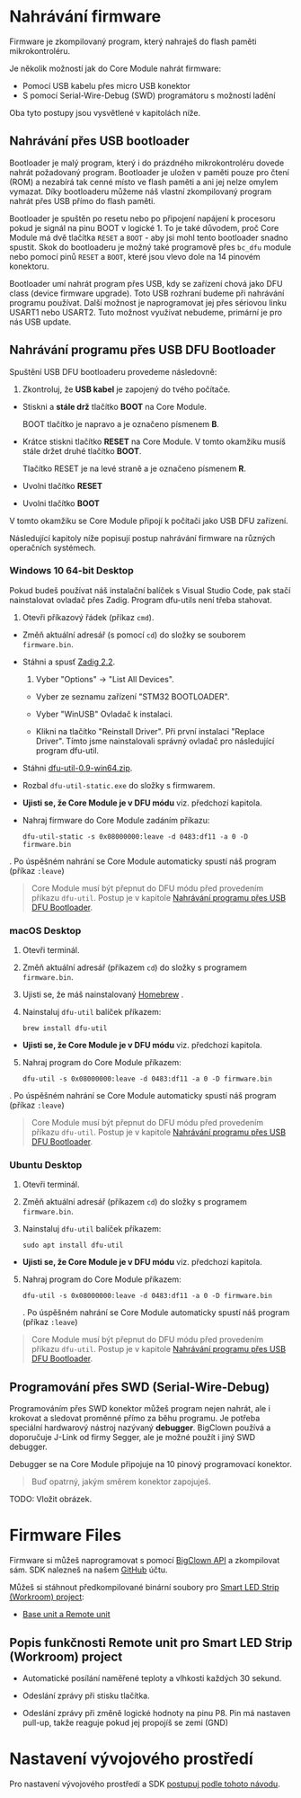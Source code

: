 # Nahrávání firmware


<!-- toc -->


Firmware je zkompilovaný program, který nahraješ do flash paměti mikrokontroléru.

Je několik možností jak do Core Module nahrát firmware:

* Pomocí USB kabelu přes micro USB konektor
* S pomocí Serial-Wire-Debug (SWD) programátoru s možností ladění

Oba tyto postupy jsou vysvětlené v kapitolách níže.


## Nahrávání přes USB bootloader

Bootloader je malý program, který i do prázdného mikrokontroléru dovede nahrát požadovaný program.
Bootloader je uložen v paměti pouze pro čtení (ROM) a nezabírá tak cenné místo ve flash paměti a ani jej nelze omylem vymazat.
Díky bootloaderu můžeme náš vlastní zkompilovaný program nahrát přes USB přímo do flash paměti.

Bootloader je spuštěn po resetu nebo po připojení napájení k procesoru pokud je signál na pinu BOOT v logické 1.
To je také důvodem, proč Core Module má dvě tlačítka `RESET` a `BOOT` - aby jsi mohl tento bootloader snadno spustit.
Skok do bootloaderu je možný také programově přes `bc_dfu` module nebo pomocí pinů `RESET` a `BOOT`, které jsou vlevo dole na 14 pinovém konektoru.

Bootloader umí nahrát program přes USB, kdy se zařízení chová jako DFU class (device firmware upgrade). Toto USB rozhraní budeme při nahrávání programu používat.
Další možnost je naprogramovat jej přes sériovou linku USART1 nebo USART2. Tuto možnost využívat nebudeme, primární je pro nás USB update.


## Nahrávání programu přes USB DFU Bootloader


Spuštění USB DFU bootloaderu provedeme následovně:

1. Zkontroluj, že **USB kabel** je zapojený do tvého počítače.

* Stiskni a **stále drž** tlačítko **BOOT** na Core Module.

   BOOT tlačítko je napravo a je označeno písmenem **B**.

* Krátce stiskni tlačítko **RESET** na Core Module. V tomto okamžiku musíš stále držet druhé tlačítko **BOOT**.

   Tlačítko RESET je na levé straně a je označeno písmenem **R**.

* Uvolni tlačítko **RESET**

* Uvolni tlačítko **BOOT**

V tomto okamžiku se Core Module připojí k počítači jako USB DFU zařízení.

Následující kapitoly níže popisují postup nahrávání firmware na různých operačních systémech.


### Windows 10 64-bit Desktop

Pokud budeš používat náš instalační balíček s Visual Studio Code, pak stačí nainstalovat ovladač přes Zadig. Program dfu-utils není třeba stahovat.

1. Otevři příkazový řádek (příkaz `cmd`).

* Změň aktuální adresář (s pomocí `cd`) do složky se souborem `firmware.bin`.

* Stáhni a spusť [Zadig 2.2](http://zadig.akeo.ie/downloads/zadig_2.2.exe).

   1. Vyber "Options" -> "List All Devices".

   * Vyber ze seznamu zařízení "STM32 BOOTLOADER".

   * Vyber "WinUSB" Ovladač k instalaci.

   * Klikni na tlačítko "Reinstall Driver". Při první instalaci "Replace Driver".
    Tímto jsme nainstalovali správný ovladač pro následující program dfu-util.

* Stáhni [dfu-util-0.9-win64.zip](http://dfu-util.sourceforge.net/releases/dfu-util-0.9-win64.zip).

* Rozbal `dfu-util-static.exe` do složky s firmwarem.

* **Ujisti se, že Core Module je v DFU módu** viz. předchozí kapitola.

* Nahraj firmware do Core Module zadáním příkazu:

    `dfu-util-static -s 0x08000000:leave -d 0483:df11 -a 0 -D firmware.bin`

. Po úspěšném nahrání se Core Module automaticky spustí náš program (příkaz `:leave`)

> Core Module musí být přepnut do DFU módu před provedením příkazu `dfu-util`.
> Postup je v kapitole [Nahrávání programu přes USB DFU Bootloader](#nahravani-programu-pres-usb-dfu-bootloader).


### macOS Desktop

1. Otevři terminál.

2. Změň aktuální adresář (příkazem `cd`) do složky s programem `firmware.bin`.

3. Ujisti se, že máš nainstalovaný [Homebrew](http://brew.sh) .

4. Nainstaluj `dfu-util` balíček příkazem:

   `brew install dfu-util`

* **Ujisti se, že Core Module je v DFU módu** viz. předchozí kapitola.

5. Nahraj program do Core Module příkazem:

   `dfu-util -s 0x08000000:leave -d 0483:df11 -a 0 -D firmware.bin`

. Po úspěšném nahrání se Core Module automaticky spustí náš program (příkaz `:leave`)

> Core Module musí být přepnut do DFU módu před provedením příkazu `dfu-util`.
> Postup je v kapitole [Nahrávání programu přes USB DFU Bootloader](#nahravani-programu-pres-usb-dfu-bootloader).


### Ubuntu Desktop

1. Otevři terminál.

2. Změň aktuální adresář (příkazem `cd`) do složky s programem `firmware.bin`.

3. Nainstaluj `dfu-util` balíček příkazem:

   `sudo apt install dfu-util`

* **Ujisti se, že Core Module je v DFU módu** viz. předchozí kapitola.

5. Nahraj program do Core Module příkazem:

   `dfu-util -s 0x08000000:leave -d 0483:df11 -a 0 -D firmware.bin`

   . Po úspěšném nahrání se Core Module automaticky spustí náš program (příkaz `:leave`)

> Core Module musí být přepnut do DFU módu před provedením příkazu `dfu-util`.
> Postup je v kapitole [Nahrávání programu přes USB DFU Bootloader](#nahravani-programu-pres-usb-dfu-bootloader).



## Programování přes SWD (Serial-Wire-Debug)


Programováním přes SWD konektor můžeš program nejen nahrát, ale i krokovat a sledovat proměnné přímo za běhu programu.
Je potřeba speciální hardwarový nástroj nazývaný **debugger**.
BigClown používá a doporučuje J-Link od firmy Segger, ale je možné použít i jiný SWD debugger.

Debugger se na Core Module připojuje na 10 pinový programovací konektor.

> Buď opatrný, jakým směrem konektor zapojuješ.

TODO: Vložit obrázek.


# Firmware Files

Firmware si můžeš naprogramovat s pomocí [BigClown API](http://sdk.bigclown.com) a zkompilovat sám.
SDK nalezneš na našem [GitHub](https://github.com/bigclownlabs) účtu.

Můžeš si stáhnout předkompilované binární soubory pro [ Smart LED Strip (Workroom) project](smart-led-strip.md):

* [Base unit a Remote unit](https://github.com/bigclownlabs/bcp-wireless-circus/releases/latest)


## Popis funkčnosti Remote unit pro Smart LED Strip (Workroom) project

* Automatické posílání naměřené teploty a vlhkosti každých 30 sekund.

* Odeslání zprávy při stisku tlačítka.

* Odeslání zprávy při změně logické hodnoty na pinu P8. Pin má nastaven pull-up, takže reaguje pokud jej propojíš se zemi (GND)


# Nastavení vývojového prostředí


Pro nastavení vývojového prostředí a SDK [postupuj podle tohoto návodu](core-module-setup.md).
